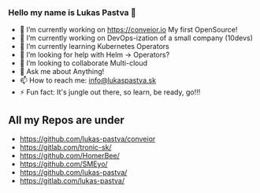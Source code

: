 ### Hello my name is Lukas Pastva 👋

- 🔭 I’m currently working on https://conveior.io My first OpenSource!
- 🔭 I’m currently working on DevOps-ization of a small company (10devs)
- 🌱 I’m currently learning Kubernetes Operators
- 🤔 I’m looking for help with Helm -> Operators?
- 👯 I’m looking to collaborate Multi-cloud
- 💬 Ask me about Anything!
- 📫 How to reach me: info@lukaspastva.sk
- ⚡ Fun fact: It's jungle out there, so learn, be ready, go!!!
 

## All my Repos are under 
 - https://github.com/lukas-pastva/conveior
 - https://gitlab.com/tronic-sk/
 - https://github.com/HomerBee/
 - https://github.com/SMEyo/
 - https://github.com/lukas-pastva/
 - https://gitlab.com/lukas-pastva/
 
